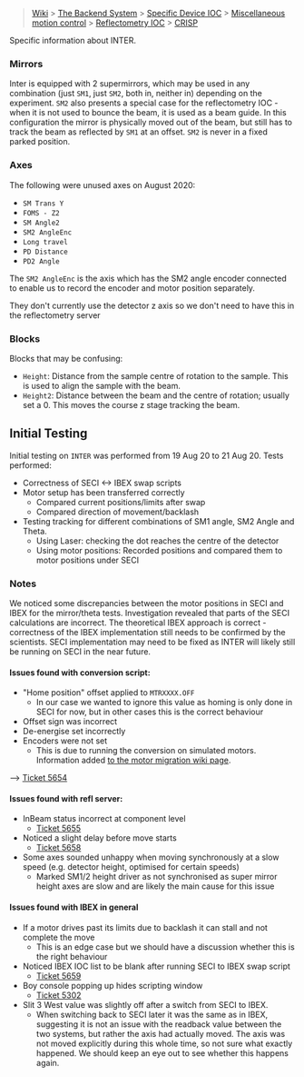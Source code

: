 > [Wiki](Home) > [The Backend System](The-Backend-System) > [Specific Device IOC](Specific-Device-IOC) > [Miscellaneous motion control](Miscellaneous-Motion-Control) > [Reflectometry IOC](Reflectometry-IOC) > [CRISP](Reflectomtery-IOC-INTER)

Specific information about INTER.

### Mirrors

Inter is equipped with 2 supermirrors, which may be used in any combination (just `SM1`, just `SM2`, both in, neither in) depending on the experiment. `SM2` also presents a special case for the reflectometry IOC - when it is not used to bounce the beam, it is used as a beam guide. In this configuration the mirror is physically moved out of the beam, but still has to track the beam as reflected by `SM1` at an offset. `SM2` is never in a fixed parked position.

### Axes

The following were unused axes on August 2020:

- `SM Trans Y`
- `FOMS - Z2`
- `SM Angle2`
- `SM2 AngleEnc`
- `Long travel`
- `PD Distance`
- `PD2 Angle`

The `SM2 AngleEnc` is the axis which has the SM2 angle encoder connected to enable us to record the encoder and motor position separately.

They don't currently use the detector z axis so we don't need to have this in the reflectometry server


### Blocks

Blocks that may be confusing:

- `Height`: Distance from the sample centre of rotation to the sample. This is used to align the sample with the beam.
- `Height2`: Distance between the beam and the centre of rotation; usually set a 0. This moves the course z stage tracking the beam.


## Initial Testing
Initial testing on `INTER` was performed from 19 Aug 20 to 21 Aug 20. Tests performed:
- Correctness of SECI <-> IBEX swap scripts
- Motor setup has been transferred correctly
    - Compared current positions/limits after swap
    - Compared direction of movement/backlash
- Testing tracking for different combinations of SM1 angle, SM2 Angle and Theta.
    - Using Laser: checking the dot reaches the centre of the detector
    - Using motor positions: Recorded positions and compared them to motor positions under SECI

### Notes

We noticed some discrepancies between the motor positions in SECI and IBEX for the mirror/theta tests. Investigation revealed that parts of the SECI calculations are incorrect. The theoretical IBEX approach is correct - correctness of the IBEX implementation still needs to be confirmed by the scientists. SECI implementation may need to be fixed as INTER will likely still be running on SECI in the near future.

#### Issues found with conversion script:
- "Home position" offset applied to `MTRXXXX.OFF` 
    - In our case we wanted to ignore this value as homing is only done in SECI for now, but in other cases this is the correct behaviour
- Offset sign was incorrect
- De-energise set incorrectly
- Encoders were not set 
    - This is due to running the conversion on simulated motors. Information added [to the motor migration wiki page](https://github.com/ISISComputingGroup/ibex_developers_manual/wiki/Migrating-Galil-motors-from-SECI-to-IBEX).

--> [Ticket 5654](https://github.com/ISISComputingGroup/IBEX/issues/5654)

#### Issues found with refl server:
- InBeam status incorrect at component level 
    - [Ticket 5655](https://github.com/ISISComputingGroup/IBEX/issues/5655)
- Noticed a slight delay before move starts 
    - [Ticket 5658](https://github.com/ISISComputingGroup/IBEX/issues/5658)
- Some axes sounded unhappy when moving synchronously at a slow speed (e.g. detector height, optimised for certain speeds)
    - Marked SM1/2 height driver as not synchronised as super mirror height axes are slow and are likely the main cause for this issue


#### Issues found with IBEX in general
- If a motor drives past its limits due to backlash it can stall and not complete the move 
    - This is an edge case but we should have a discussion whether this is the right behaviour
- Noticed IBEX IOC list to be blank after running SECI to IBEX swap script
    - [Ticket 5659](https://github.com/ISISComputingGroup/IBEX/issues/5659)
- Boy console popping up hides scripting window
    - [Ticket 5302](https://github.com/ISISComputingGroup/IBEX/issues/5302)
- Slit 3 West value was slightly off after a switch from SECI to IBEX.
    -  When switching back to SECI later it was the same as in IBEX, suggesting it is not an issue with the readback value between the two systems, but rather the axis had actually moved. The axis was not moved explicitly during this whole time, so not sure what exactly happened. We should keep an eye out to see whether this happens again.

